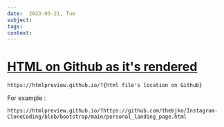 ```yaml
---
date:  2023-03-21, Tue
subject: 
tags: 
context: 
---
```

# [HTML on Github as it's rendered](https://stackoverflow.com/questions/8446218/how-to-see-an-html-page-on-github-as-a-normal-rendered-html-page-to-see-preview)
```
https://htmlpreview.github.io/?{html file's location on Github}
```

For example :
```
https://htmlpreview.github.io/?https://github.com/thebjko/Instagram-CloneCoding/blob/bootstrap/main/personal_landing_page.html
```